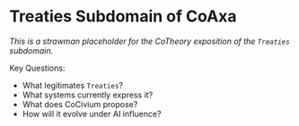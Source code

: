# Treaties Subdomain of CoAxa

_This is a strawman placeholder for the CoTheory exposition of the `Treaties` subdomain._

Key Questions:
- What legitimates `Treaties`?
- What systems currently express it?
- What does CoCivium propose?
- How will it evolve under AI influence?
